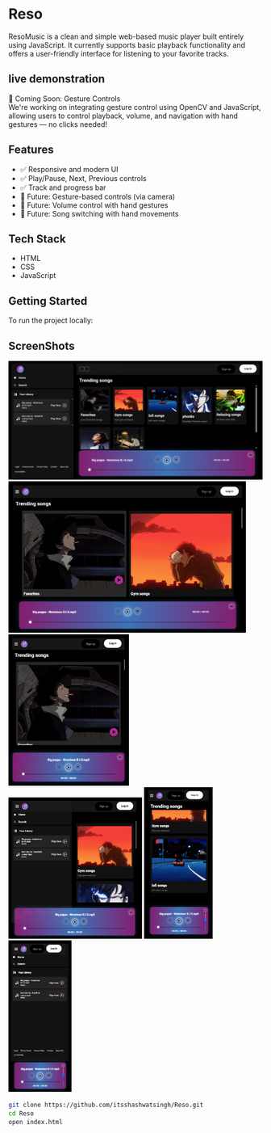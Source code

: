 # Reso

ResoMusic is a clean and simple web-based music player built entirely using JavaScript. It currently supports basic playback functionality and offers a user-friendly interface for listening to your favorite tracks.

## live demonstration



🚧 Coming Soon: Gesture Controls  
We're working on integrating gesture control using OpenCV and JavaScript, allowing users to control playback, volume, and navigation with hand gestures — no clicks needed!

## Features

- ✅ Responsive and modern UI
- ✅ Play/Pause, Next, Previous controls
- ✅ Track and progress bar
- 🚀 Future: Gesture-based controls (via camera)
- 🚀 Future: Volume control with hand gestures
- 🚀 Future: Song switching with hand movements

## Tech Stack

- HTML
- CSS
- JavaScript

## Getting Started

To run the project locally:

## ScreenShots

<img src="screenshots/Screenshot 2025-05-17 034432.png" width="700"> <img src="screenshots/Screenshot 2025-05-17 034502.png" alt="My Screenshot" height="300"/> <img src="screenshots/Screenshot 2025-05-17 034526.png" alt="My Screenshot" height="300"/> <img src="screenshots/Screenshot 2025-05-17 034557.png" alt="My Screenshot" height="280"/> 
<img src="screenshots/Screenshot 2025-05-17 034631.png" alt="My Screenshot" height="300"/> <img src="screenshots/Screenshot 2025-05-17 034752.png" alt="My Screenshot" height="300"/> 



```bash
git clone https://github.com/itsshashwatsingh/Reso.git
cd Reso
open index.html


